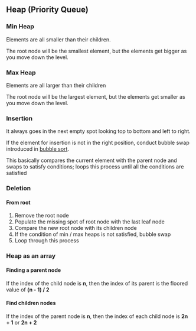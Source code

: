 ## Heap (Priority Queue)
### Min Heap
Elements are all smaller than their children.

The root node will be the smallest element, but the elements get bigger as you move down the level.

### Max Heap
Elements are all larger than their children

The root node will be the largest element, but the elements get smaller as you move down the level.

### Insertion
It always goes in the next empty spot looking top to bottom and left to right.

If the element for insertion is not in the right position, conduct bubble swap introduced in [bubble sort](https://github.com/papapalapa/BoomAlgo/blob/master/Bubble_Sort.ipynb).

This basically compares the current element with the parent node and swaps to satisfy conditions; loops this process until all the conditions are satisfied

### Deletion
#### From root
1. Remove the root node
2. Populate the missing spot of root node with the last leaf node
3. Compare the new root node with its children node
4. If the condition of min / max heaps is not satisfied, bubble swap
5. Loop through this process 

### Heap as an array
#### Finding a parent node
If the index of the child node is **n**, then the index of its parent is the floored value of **(n - 1) / 2**
#### Find children nodes
If the index of the parent node is **n**, then the index of each child node is **2n + 1** or **2n + 2**

